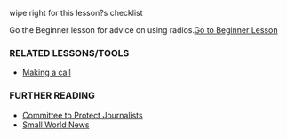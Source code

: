 [Title]: # (What now?)
[Difficulty]: # (Advanced)
[Order]: # (4)

wipe right for this lesson?s checklist

Go the Beginner lesson for advice on using radios.[Go to Beginner Lesson](umbrella://lesson/radio/1)

### RELATED LESSONS/TOOLS

*   [Making a call](umbrella://lesson/making-call)

### FURTHER READING

*   [Committee to Protect Journalists](https://cpj.org/reports/2012/04/armed-conflict.php#6)
*   [Small World News](smallworldnews.tv/Guide/Guide_SatPhone_English.pdf)